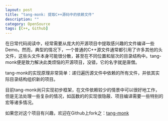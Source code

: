 ```yaml
---
layout: post
title: "tang-monk: 提取C++源码中的依赖文件"
description: ""
category: OpenSource
tags: [C++, Github]
---
```


在日常代码阅读中，经常需要从庞大的开源项目中提取感兴趣的文件编译一些Demo。然而，典型的情况下，一个普通的C++源文件通常都引用了许多其他的头文件，这些头文件本身可能很分散，甚至在不同位置和层次的目录结构中。tang-monk便是致力解决此类烦恼的开源项目，没错，它的名字就是唐僧。

tang-monk的实现原理非常简单：递归遍历源文件中依赖的所有文件，并依其实际目录结构组织新的项目。

目前tang-monk尚只实现初步框架，在文件依赖较少的情景中可以很好地工作，但是无法处理一些复杂的情况，如函数的的实现很隐蔽、项目编译需要一些特别的宏等诸多情况。

如果您对这个项目有兴趣，欢迎在Github上fork之：[tang-monk](https://github.com/joshualeung/tang-monk)